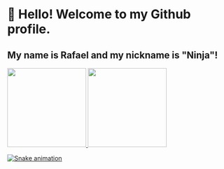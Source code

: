 # 👋 Hello! Welcome to my Github profile.
## My name is Rafael and my nickname is "Ninja"!

<div>
<a href="https://github.com/rafalouzao">
<img loading="lazy" height="180em" src="https://github-readme-stats.vercel.app/api/top-langs/?username=rafalouzao&layout=compact&langs_count=7&theme=dracula"/>
<img loading="lazy" height="180em" src="https://github-readme-stats.vercel.app/api/?username=rafalouzao&show_icons=true&theme=dracula&include_all_commits=true&count_private=true"/>
</div>

![Snake animation](https://github.com/rafalouzao/rafalouzao/blob/output/github-contribution-grid-snake.svg)

<!--
**rafalouzao/rafalouzao** is a ✨ _special_ ✨ repository because its `README.md` (this file) appears on your GitHub profile.

Here are some ideas to get you started:

- 🔭 I’m currently working on ...
- 🌱 I’m currently learning ...
- 👯 I’m looking to collaborate on ...
- 🤔 I’m looking for help with ...
- 💬 Ask me about ...
- 📫 How to reach me: ...
- 😄 Pronouns: ...
- ⚡ Fun fact: ...
-->
